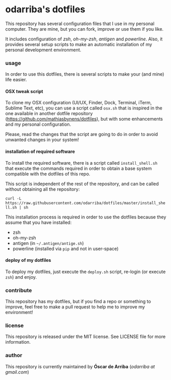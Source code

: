 # odarriba's dotfiles

This repository has several configuration files that I use in my personal computer. They are mine, but you can fork, improve or use them if you like.

It includes configuration of *zsh*, *oh-my-zsh*, *antigen* and *powerline*. Also, it provides several setup scripts to make an automatic installation of my personal development environment.

### usage
In order to use this dotfiles, there is several scripts to make your (and mine) life easier.

#### OSX tweak script
To clone my OSX configuration (UI/UX, Finder, Dock, Terminal, iTerm, Sublime Text, etc), you can use a script called `osx.sh` that is inspired in the one available in another dotfile repository (https://github.com/mathiasbynens/dotfiles), but with some enhancements and my personal configuration.

Please, read the changes that the script are going to do in order to avoid unwanted changes in your system!

#### installation of required software
To install the required software, there is a script called `install_shell.sh` that execute the commands required in order to obtain a base system compatible with the dotfiles of this repo.

This script is independent of the rest of the repository, and can be called without obtaining all the repository:

`curl -L https://raw.githubusercontent.com/odarriba/dotfiles/master/install_shell.sh | sh`

This installation process is required in order to use the dotfiles because they assume that you have installed:

* zsh
* oh-my-zsh
* antigen (in `~/.antigen/antige.sh`)
* powerline (installed via `pip` and not in user-space)

#### deploy of my dotfiles
To deploy my dotfiles, just execute the `deploy.sh` script, re-login (or execute `zsh`) and enjoy.

### contribute
This repository has my dotfiles, but if you find a repo or something to improve, feel free to make a pull request to help me to improve my environment!

### license
This repository is released under the MIT license. See LICENSE file for more information.

### author
This repository is currently maintained by **Óscar de Arriba** (*odarriba at gmail.com*)
